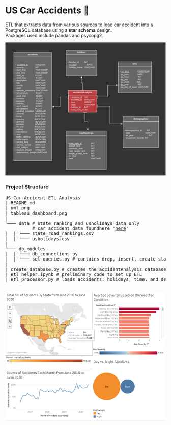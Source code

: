 # US Car Accidents :blue_car:

ETL that extracts data from various sources to load car accident into a 
PostgreSQL database using a **star schema** design.  
Packages used include pandas and psycopg2.

![uml](uml.png)

### Project Structure

<pre>
US-Car-Accident-ETL-Analysis
| README.md
| uml.png
| tableau_dashboard.png
| 
└─── data # state ranking and usholidays data only  
          # car accident data foundhere '<a href="https://www.kaggle.com/sobhanmoosavi/us-accidents" title="us-car-accidents">here</a>'
|  | └─── state_road_rankings.csv
|  | └─── usholidays.csv
|
└─── db_modules
|  | └─── db_connections.py
|  | └─── sql_queries.py # contains drop, insert, create statements
|
| create_database.py # creates the accidentAnalysis database tables
| etl_helper.ipynb # preliminary code to set up ETL
| etl_processor.py # loads accidents, holidays, time, and demographics data

</pre>

![visualization](tableau_dashboard.png)
